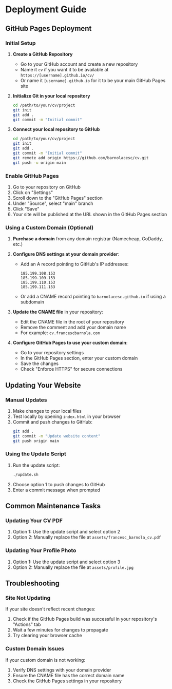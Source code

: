 # Deployment Guide

## GitHub Pages Deployment

### Initial Setup

1. **Create a GitHub Repository**
   - Go to your GitHub account and create a new repository
   - Name it `cv` if you want it to be available at `https://[username].github.io/cv/`
   - Or name it `[username].github.io` for it to be your main GitHub Pages site

2. **Initialize Git in your local repository**
   ```bash
   cd /path/to/your/cv/project
   git init
   git add .
   git commit -m "Initial commit"
   ```

3. **Connect your local repository to GitHub**
   ```bash
   cd /path/to/your/cv/project
   git init
   git add .
   git commit -m "Initial commit"
   git remote add origin https://github.com/barnolacesc/cv.git
   git push -u origin main
   ```

### Enable GitHub Pages

1. Go to your repository on GitHub
2. Click on "Settings"
3. Scroll down to the "GitHub Pages" section
4. Under "Source", select "main" branch
5. Click "Save"
6. Your site will be published at the URL shown in the GitHub Pages section

### Using a Custom Domain (Optional)

1. **Purchase a domain** from any domain registrar (Namecheap, GoDaddy, etc.)

2. **Configure DNS settings at your domain provider**:
   - Add an A record pointing to GitHub's IP addresses:
     ```
     185.199.108.153
     185.199.109.153
     185.199.110.153
     185.199.111.153
     ```
   - Or add a CNAME record pointing to `barnolacesc.github.io` if using a subdomain

3. **Update the CNAME file** in your repository:
   - Edit the CNAME file in the root of your repository
   - Remove the comment and add your domain name
   - For example: `cv.francescbarnola.com`

4. **Configure GitHub Pages to use your custom domain**:
   - Go to your repository settings
   - In the GitHub Pages section, enter your custom domain
   - Save the changes
   - Check "Enforce HTTPS" for secure connections

## Updating Your Website

### Manual Updates

1. Make changes to your local files
2. Test locally by opening `index.html` in your browser
3. Commit and push changes to GitHub:
   ```bash
   git add .
   git commit -m "Update website content"
   git push origin main
   ```

### Using the Update Script

1. Run the update script:
   ```bash
   ./update.sh
   ```
2. Choose option 1 to push changes to GitHub
3. Enter a commit message when prompted

## Common Maintenance Tasks

### Updating Your CV PDF

1. Option 1: Use the update script and select option 2
2. Option 2: Manually replace the file at `assets/francesc_barnola_cv.pdf`

### Updating Your Profile Photo

1. Option 1: Use the update script and select option 3
2. Option 2: Manually replace the file at `assets/profile.jpg`

## Troubleshooting

### Site Not Updating

If your site doesn't reflect recent changes:
1. Check if the GitHub Pages build was successful in your repository's "Actions" tab
2. Wait a few minutes for changes to propagate
3. Try clearing your browser cache

### Custom Domain Issues

If your custom domain is not working:
1. Verify DNS settings with your domain provider
2. Ensure the CNAME file has the correct domain name
3. Check the GitHub Pages settings in your repository 